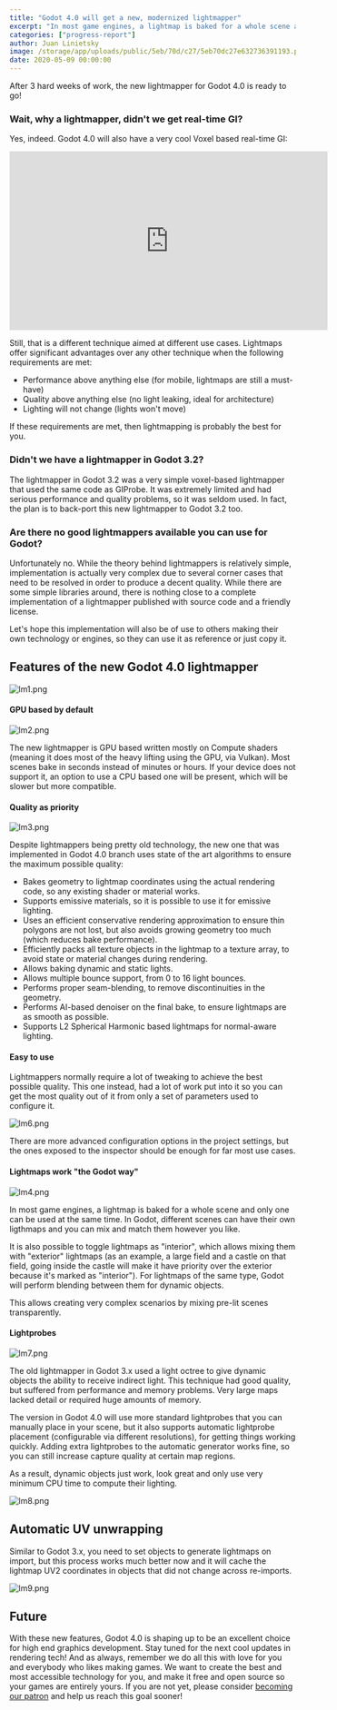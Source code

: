 ```yaml
---
title: "Godot 4.0 will get a new, modernized lightmapper"
excerpt: "In most game engines, a lightmap is baked for a whole scene and there is only one of it at the same time. In Godot, different scenes can have their own lightmaps and you can mix and match them however you like."
categories: ["progress-report"]
author: Juan Linietsky
image: /storage/app/uploads/public/5eb/70d/c27/5eb70dc27e632736391193.png
date: 2020-05-09 00:00:00
---
```


After 3 hard weeks of work, the new lightmapper for Godot 4.0 is ready to go!


### Wait, why a lightmapper, didn't we get real-time GI?

Yes, indeed. Godot 4.0 will also have a very cool Voxel based real-time GI:

<iframe width="560" height="315" src="https://www.youtube.com/embed/Ef1V1UnkL-s" frameborder="0" allow="accelerometer; autoplay; encrypted-media; gyroscope; picture-in-picture" allowfullscreen></iframe>

Still, that is a different technique aimed at different use cases. Lightmaps offer significant advantages over any other technique when the following requirements are met:

* Performance above anything else (for mobile, lightmaps are still a must-have)
* Quality above anything else (no light leaking, ideal for architecture)
* Lighting will not change (lights won't move)

If these requirements are met, then lightmapping is probably the best for you.

### Didn't we have a lightmapper in Godot 3.2?

The lightmapper in Godot 3.2 was a very simple voxel-based lightmapper that used the same code as GIProbe. It was extremely limited and had serious performance and quality problems, so it was seldom used. In fact, the plan is to back-port this new lightmapper to Godot 3.2 too.

### Are there no good lightmappers available you can use for Godot?

Unfortunately no. While the theory behind lightmappers is relatively simple, implementation is actually very complex due to several corner cases that need to be resolved in order to produce a decent quality. While there are some simple libraries around, there is nothing close to a complete implementation of a lightmapper published with source code and a friendly license.

Let's hope this implementation will also be of use to others making their own technology or engines, so they can use it as reference or just copy it.

## Features of the new Godot 4.0 lightmapper



![lm1.png](/storage/app/uploads/public/5eb/709/418/5eb7094186f6f904221083.png)


#### GPU based by default

![lm2.png](/storage/app/uploads/public/5eb/709/d16/5eb709d167476053655813.png)

The new lightmapper is GPU based written mostly on Compute shaders (meaning it does most of the heavy lifting using the GPU, via Vulkan). Most scenes bake in seconds instead of minutes or hours. If your device does not support it, an option to use a CPU based one will be present, which will be slower but more compatible.

#### Quality as priority



![lm3.png](/storage/app/uploads/public/5eb/70a/d31/5eb70ad311dd4899233045.png)


Despite lightmappers being pretty old technology, the new one that was implemented in Godot 4.0 branch uses state of the art algorithms to ensure the maximum possible quality:

* Bakes geometry to lightmap coordinates using the actual rendering code, so any existing shader or material works.
* Supports emissive materials, so it is possible to use it for emissive lighting.
* Uses an efficient conservative rendering approximation to ensure thin polygons are not lost, but also avoids growing geometry too much (which reduces bake performance).
* Efficiently packs all texture objects in the lightmap to a texture array, to avoid state or material changes during rendering.
* Allows baking dynamic and static lights.
* Allows multiple bounce support, from 0 to 16 light bounces.
* Performs proper seam-blending, to remove discontinuities in the geometry.
* Performs AI-based denoiser on the final bake, to ensure lightmaps are as smooth as possible.
* Supports L2 Spherical Harmonic based lightmaps for normal-aware lighting.

#### Easy to use

Lightmappers normally require a lot of tweaking to achieve the best possible quality. This one instead, had a lot of work put into it so you can get the most quality out of it from only a set of parameters used to configure it.

![lm6.png](/storage/app/uploads/public/5eb/70c/1be/5eb70c1be04ef378851840.png)

There are more advanced configuration options in the project settings, but the ones exposed to the inspector should be enough for far most use cases.


#### Lightmaps work "the Godot way"

![lm4.png](/storage/app/uploads/public/5eb/70b/309/5eb70b3093b8f810015790.png)

In most game engines, a lightmap is baked for a whole scene and only one can be used at the same time. In Godot, different scenes can have their own ligthmaps and you can mix and match them however you like.

It is also possible to toggle lightmaps as "interior", which allows mixing them with "exterior" lightmaps (as an example, a large field and a castle on that field, going inside the castle will make it have priority over the exterior because it's marked as "interior"). For lightmaps of the same type, Godot will perform blending between them for dynamic objects.

This allows creating very complex scenarios by mixing pre-lit scenes transparently.

#### Lightprobes

![lm7.png](/storage/app/uploads/public/5eb/70c/b01/5eb70cb01f81d534204732.png)

The old lightmapper in Godot 3.x used a light octree to give dynamic objects the ability to receive indirect light. This technique had good quality, but suffered from performance and memory problems. Very large maps lacked detail or required huge amounts of memory.

The version in Godot 4.0 will use more standard lightprobes that you can manually place in your scene, but it also supports automatic lightprobe placement (configurable via different resolutions), for getting things working quickly. Adding extra lightprobes to the automatic generator works fine, so you can still increase capture quality at certain map regions.

As a result, dynamic objects just work, look great and only use very minimum CPU time to compute their lighting.

![lm8.png](/storage/app/uploads/public/5eb/70d/29d/5eb70d29d1139539460053.png)


## Automatic UV unwrapping

Similar to Godot 3.x, you need to set objects to generate lightmaps on import, but this process works much better now and it will cache the lightmap UV2 coordinates in objects that did not change across re-imports.

![lm9.png](/storage/app/uploads/public/5eb/70d/91b/5eb70d91b29b8372893117.png)

## Future

With these new features, Godot 4.0 is shaping up to be an excellent choice for high end graphics development. Stay tuned for the next cool updates in rendering tech! And as always, remember we do all this with love for you and everybody who likes making games. We want to create the best and most accessible technology for you, and make it free and open source so your games are entirely yours. If you are not yet, please consider [becoming our patron](https://www.patreon.com/godotengine) and help us reach this goal sooner!
